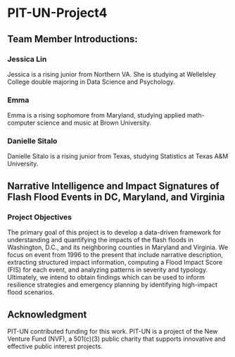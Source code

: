 # PIT-UN-Project4

## Team Member Introductions: 
### Jessica Lin
Jessica is a rising junior from Northern VA. She is studying at Wellelsley College double majoring in Data Science and Psychology.

### Emma 
Emma is a rising sophomore from Maryland, studying applied math-computer science and music at Brown University. 

### Danielle Sitalo
Danielle Sitalo is a rising junior from Texas, studying Statistics at Texas A&M University. 

## Narrative Intelligence and Impact Signatures of Flash Flood Events in DC, Maryland, and Virginia

### Project Objectives
The primary goal of this project is to develop a data-driven framework for understanding and quantifying the impacts of the flash floods in Washington, D.C., and its neighboring counties in Maryland and Virginia. We focus on event from 1996 to the present that include narrative description, extracting structured impact information, computing a Flood Impact Score (FIS) for each event, and analyzing patterns in severity and typology. Ultimately, we intend to obtain findings which can be used to inform resilience strategies and emergency planning by identifying high-impact flood scenarios. 

## Acknowledgment
PIT-UN contributed funding for this work. PIT-UN is a project of the New Venture
Fund (NVF), a 501(c)(3) public charity that supports innovative and effective
public interest projects.
